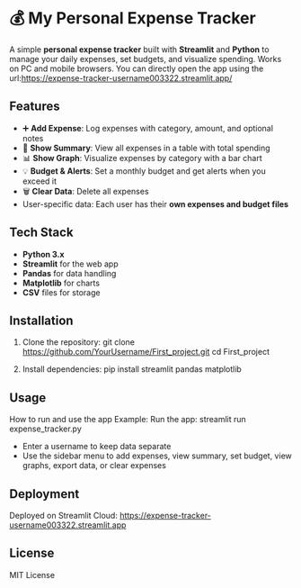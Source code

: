 # 💰 My Personal Expense Tracker
A simple **personal expense tracker** built with **Streamlit** and **Python** to manage your daily expenses, set budgets, and visualize spending. Works on PC and mobile browsers.
You can directly open the app using the url:https://expense-tracker-username003322.streamlit.app/

## Features
- ➕ **Add Expense**: Log expenses with category, amount, and optional notes  
- 📄 **Show Summary**: View all expenses in a table with total spending  
- 📊 **Show Graph**: Visualize expenses by category with a bar chart  
- 💡 **Budget & Alerts**: Set a monthly budget and get alerts when you exceed it  
- 🗑 **Clear Data**: Delete all expenses  
- User-specific data: Each user has their **own expenses and budget files**  

## Tech Stack
- **Python 3.x**  
- **Streamlit** for the web app  
- **Pandas** for data handling  
- **Matplotlib** for charts  
- **CSV** files for storage  

## Installation
1. Clone the repository:
git clone https://github.com/YourUsername/First_project.git
cd First_project

2. Install dependencies:
pip install streamlit pandas matplotlib

## Usage
How to run and use the app
Example:
Run the app:
streamlit run expense_tracker.py
- Enter a username to keep data separate  
- Use the sidebar menu to add expenses, view summary, set budget, view graphs, export data, or clear expenses

## Deployment
Deployed on Streamlit Cloud: https://expense-tracker-username003322.streamlit.app

## License
MIT License





